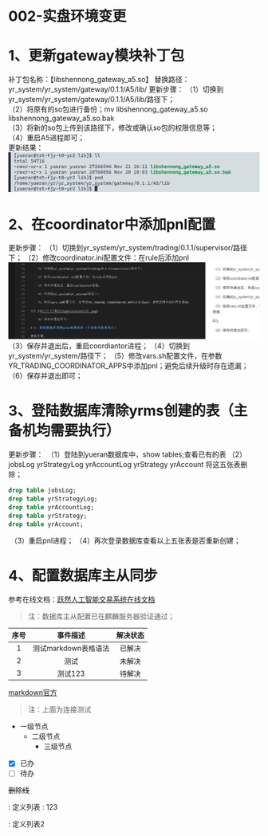 # 002-实盘环境变更

# 1、更新gateway模块补丁包

补丁包名称：【libshennong_gateway_a5.so】
替换路径：yr_system/yr_system/gateway/0.1.1/A5/lib/ 
更新步骤：
​	（1）切换到yr_system/yr_system/gateway/0.1.1/A5/lib/路径下；  
​	（2）将原有的so包进行备份；mv libshennong_gateway_a5.so libshennong_gateway_a5.so.bak  
​	（3）将新的so包上传到该路径下，修改或确认so包的权限信息等；  
​	（4）重启A5进程即可；  
更新结果：
![图片](assets/1..png)


# 2、在coordinator中添加pnl配置

更新步骤：
​	（1）切换到yr_system/yr_system/trading/0.1.1/supervisor/路径下；
​	（2）修改coordinator.ini配置文件：在rule后添加pnl
![图片](assets/image-1.png)
​	（3）保存并退出后，重启coordiantor进程；
​	（4）切换到yr_system/yr_system/路径下；
​	（5）修改vars.sh配置文件，在参数YR_TRADING_COORDINATOR_APPS中添加pnl；避免后续升级时存在遗漏；
​	（6）保存并退出即可；

# 3、登陆数据库清除yrms创建的表（主备机均需要执行）

更新步骤：
​	（1）登陆到yueran数据库中，show tables;查看已有的表
​	（2）jobsLog yrStrategyLog  yrAccountLog  yrStrategy  yrAccount 将这五张表删除；

```sql
drop table jobsLog;
drop table yrStrategyLog;
drop table yrAccountLog;
drop table yrStrategy;
drop table yrAccount;
```

​	（3）重启pnl进程；
​	（4）再次登录数据库查看以上五张表是否重新创建；

# 4、配置数据库主从同步

参考在线文档：[跃然人工智能交易系统在线文档](https://docs.qq.com/doc/DSUtTSEJ6SlB4TVlE)

> 注：数据库主从配置已在麒麟服务器验证通过；

|序号|事件描述|解决状态|
|:---:|:---:|:---:|
|1|测试markdown表格语法  |已解决|
|2|测试                  |未解决|
|3|测试123|待解决|



[markdown官方](https://markdown.com.cn/extended-syntax/heading-ids.html#heading-ids)
>注：上面为连接测试

- 一级节点
    - 二级节点
        - 三级节点

- [x] 已办
- [ ] 待办

~~删除线~~ 

: 定义列表
    : 123

: 定义列表2

